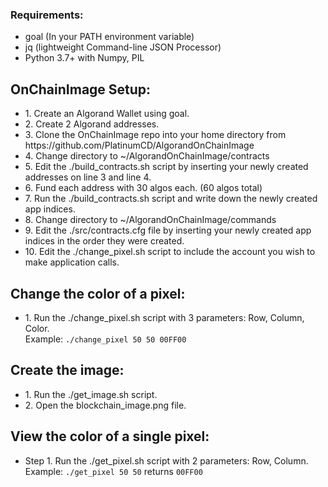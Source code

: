 <h3>Requirements:</h3>
<ul>
    <li>goal (In your PATH environment variable)</li>
    <li>jq (lightweight Command-line JSON Processor)</li>
    <li>Python 3.7+ with Numpy, PIL</li>
</ul>

<h2>OnChainImage Setup:</h2>
<ul>
    <li>1. Create an Algorand Wallet using goal.</li>
    <li>2. Create 2 Algorand addresses.</li>
    <li>3. Clone the OnChainImage repo into your home directory from https://github.com/PlatinumCD/AlgorandOnChainImage</li>
    <li>4. Change directory to ~/AlgorandOnChainImage/contracts</li>
    <li>5. Edit the ./build_contracts.sh script by inserting your newly created addresses on line 3 and line 4.</li>
    <li>6. Fund each address with 30 algos each. (60 algos total)</li>
    <li>7. Run the ./build_contracts.sh script and write down the newly created app indices.</li>
    <li>8. Change directory to ~/AlgorandOnChainImage/commands</li>
    <li>9. Edit the ./src/contracts.cfg file by inserting your newly created app indices in the order they were created.</li>
    <li>10. Edit the ./change_pixel.sh script to include the account you wish to make application calls.</li>
</ul>
    
<h2>Change the color of a pixel:</h2>
<ul>
    <li>1. Run the ./change_pixel.sh script with 3 parameters: Row, Column, Color.</li>
    Example: <code>./change_pixel 50 50 00FF00</code>
</ul>
    
<h2>Create the image:</h2>
<ul>
    <li>1. Run the ./get_image.sh script.</li>
    <li>2. Open the blockchain_image.png file.</li>
</ul>

<h2>View the color of a single pixel:</h2>
<ul>
    <li>Step 1. Run the ./get_pixel.sh script with 2 parameters: Row, Column.</li>
    Example: <code>./get_pixel 50 50</code> returns <code>00FF00</code>
</ul>
